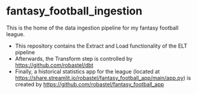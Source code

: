 # fantasy_football_ingestion
This is the home of the data ingestion pipeline for my fantasy football league.
- This repository contains the Extract and Load functionality of the ELT pipeline
- Afterwards, the Transform step is controlled by https://github.com/robastel/dbt
- Finally, a historical statistics app for the league
(located at https://share.streamlit.io/robastel/fantasy_football_app/main/app.py)
is created by https://github.com/robastel/fantasy_football_app
